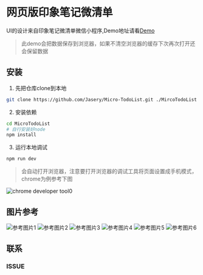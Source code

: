# 网页版印象笔记微清单

UI的设计来自印象笔记微清单微信小程序,Demo地址请看[Demo](https://jasery.github.io/Micro-TodoList/dist/index.html)
> 此demo会把数据保存到浏览器，如果不清空浏览器的缓存下次再次打开还会保留数据


## 安装
1. 先把仓库clone到本地
``` bash
git clone https://github.com/Jasery/Micro-TodoList.git ./MircoTodoList
```
2. 安装依赖
``` bash
cd MicroTodoList
# 自行安装好node
npm install 
```
3. 运行本地调试
``` bash
npm run dev
```
> 会自动打开浏览器，注意要打开浏览器的调试工具将页面设置成手机模式，chrome为例参考下图

![chrome developer tool0](./screenshot/pic7.png)


## 图片参考
![参考图片1](./screenshot/pic1.png)
![参考图片2](./screenshot/pic2.png)
![参考图片3](./screenshot/pic3.png)
![参考图片4](./screenshot/pic4.png)
![参考图片5](./screenshot/pic5.png)
![参考图片6](./screenshot/pic6.png)

## 联系
### ISSUE